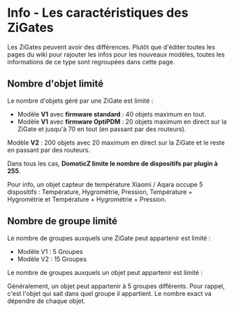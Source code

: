 # Info - Les caractéristiques des ZiGates

Les ZiGates peuvent avoir des différences. Plutôt que d'éditer toutes les pages du wiki pour rajouter les infos pour les nouveaux modèles, toutes les informations de ce type sont regroupées dans cette page.

## Nombre d'objet limité

Le nombre d'objets géré par une ZiGate est limité :

* Modèle **V1** avec **firmware standard** : 40 objets maximum en tout.
* Modèle **V1** avec **firmware OptiPDM** : 20 objets maximum en direct sur la ZiGate et jusqu'à 70 en tout (en passant par des routeurs).

Modèle **V2** : 200 objets avec 20 maximum en direct sur la ZiGate et le reste en passant par des routeurs.


Dans tous les cas, **DomoticZ limite le nombre de dispositifs par plugin à 255**.

Pour info, un objet capteur de température Xiaomi / Aqara occupe 5 dispositifs : Température, Hygrométrie, Pression, Température + Hygrométrie et Température + Hygrométrie + Pression.


## Nombre de groupe limité

Le nombre de groupes auxquels une ZiGate peut appartenir est limité :

* Modèle V1 : 5 Groupes
* Modèle V2 : 15 Groupes

Le nombre de groupes auxquels un objet peut appartenir est limité :

Généralement, un objet peut appartenir à 5 groupes différents. Pour rappel, c'est l'objet qui sait dans quel groupe il appartient. Le nombre exact va dépendre de chaque objet.
